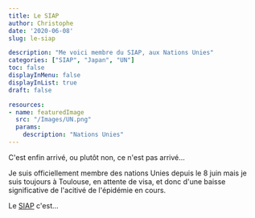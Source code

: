 ```yaml
---
title: Le SIAP
author: Christophe
date: '2020-06-08'
slug: le-siap

description: "Me voici membre du SIAP, aux Nations Unies"
categories: ["SIAP", "Japan", "UN"]
toc: false
displayInMenu: false
displayInList: true
draft: false 

resources:
- name: featuredImage
  src: "/Images/UN.png"
  params:
    description: "Nations Unies"
---
```



C'est enfin arrivé, ou plutôt non, ce n'est pas arrivé...


Je suis officiellement membre des nations Unies depuis le 8 juin mais je suis toujours à Toulouse, en attente de visa,  et donc d'une baisse significative de l'acitivé de l'épidémie en cours.

Le [SIAP](http://www.unsiap.or.jp/) c'est...





